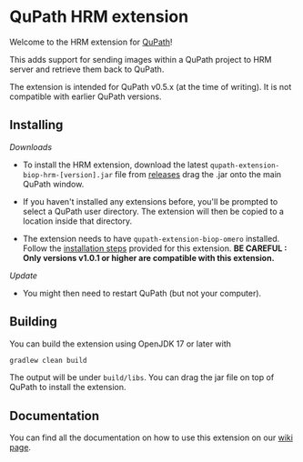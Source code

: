 # QuPath HRM extension

Welcome to the HRM extension for [QuPath](http://qupath.github.io)!

This adds support for sending images within a QuPath project to HRM server and retrieve them back to QuPath.

The extension is intended for QuPath v0.5.x (at the time of writing).
It is not compatible with earlier QuPath versions.

## Installing

*Downloads*

- To install the HRM extension, download the latest `qupath-extension-biop-hrm-[version].jar` file from [releases](https://github.com/BIOP/qupath-extension-biop-hrm/releases/latest) drag the .jar onto the main QuPath window.

- If you haven't installed any extensions before, you'll be prompted to select a QuPath user directory.
The extension will then be copied to a location inside that directory.

- The extension needs to have `qupath-extension-biop-omero` installed. Follow the [installation steps](https://github.com/BIOP/qupath-extension-biop-omero#readme) provided for this extension. **BE CAREFUL : Only versions v1.0.1 or higher are compatible with this extension.**

*Update*
- You might then need to restart QuPath (but not your computer).


## Building

You can build the extension using OpenJDK 17 or later with

```bash
gradlew clean build
```

The output will be under `build/libs`.
You can drag the jar file on top of QuPath to install the extension.

## Documentation
You can find all the documentation on how to use this extension on our [wiki page](https://wiki-biop.epfl.ch/en/ipa/qupath/hrm).
